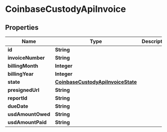 
# CoinbaseCustodyApiInvoice

## Properties
Name | Type | Description | Notes
------------ | ------------- | ------------- | -------------
**id** | **String** |  | 
**invoiceNumber** | **String** |  | 
**billingMonth** | **Integer** |  | 
**billingYear** | **Integer** |  | 
**state** | [**CoinbaseCustodyApiInvoiceState**](CoinbaseCustodyApiInvoiceState.md) |  | 
**presignedUrl** | **String** |  | 
**reportId** | **String** |  | 
**dueDate** | **String** |  | 
**usdAmountOwed** | **String** |  | 
**usdAmountPaid** | **String** |  | 



